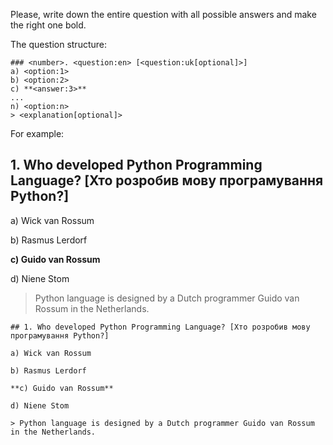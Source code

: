 Please, write down the entire question with all possible answers and make the right one bold.

The question structure:
```
### <number>. <question:en> [<question:uk[optional]>]
a) <option:1>
b) <option:2>
c) **<answer:3>**
...
n) <option:n>
> <explanation[optional]>
```

For example:
## 1. Who developed Python Programming Language? [Хто розробив мову програмування Python?]

a) Wick van Rossum

b) Rasmus Lerdorf

**c) Guido van Rossum**

d) Niene Stom

> Python language is designed by a Dutch programmer Guido van Rossum in the Netherlands. 

```
## 1. Who developed Python Programming Language? [Хто розробив мову програмування Python?]

a) Wick van Rossum

b) Rasmus Lerdorf

**c) Guido van Rossum**

d) Niene Stom

> Python language is designed by a Dutch programmer Guido van Rossum in the Netherlands. 
```